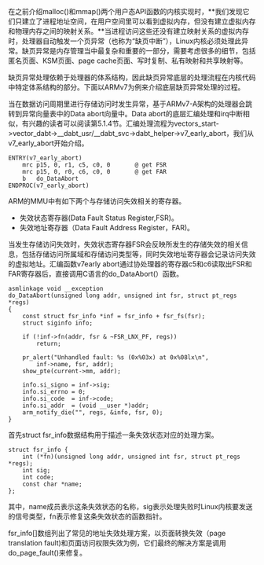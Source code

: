 在之前介绍malloc()和mmap()两个用户态API函数的内核实现时，**我们发现它们只建立了进程地址空间，在用户空间里可以看到虚拟内存，但没有建立虚拟内存和物理内存之间的映射关系。**当进程访问这些还没有建立映射关系的虚拟内存时，处理器自动触发一个页异常（也称为“缺页中断”），Linux内核必须处理此异常。缺页异常是内存管理当中最复杂和重要的一部分，需要考虑很多的细节，包括匿名页面、KSM页面、page cache页面、写时复制、私有映射和共享映射等。

缺页异常处理依赖于处理器的体系结构，因此缺页异常底层的处理流程在内核代码中特定体系结构的部分。下面以ARMv7为例来介绍底层缺页异常处理的过程。

当在数据访问周期里进行存储访问时发生异常，基于ARMv7-A架构的处理器会跳转到异常向量表中的Data abort向量中。Data abort的底层汇编处理和irq中断相似，有兴趣的读者可以阅读第5.1.4节。汇编处理流程为vectors_start->vector_dabt->__dabt_usr/__dabt_svc->dabt_helper->v7_early_abort，我们从v7_early_abort开始介绍。

```
ENTRY(v7_early_abort)
	mrc	p15, 0, r1, c5, c0, 0		@ get FSR
	mrc	p15, 0, r0, c6, c0, 0		@ get FAR
	b	do_DataAbort
ENDPROC(v7_early_abort)
```

ARM的MMU中有如下两个与存储访问失效相关的寄存器。

- 失效状态寄存器(Data Fault Status Register,FSR)。
- 失效地址寄存器（Data Fault Address Register，FAR)。

当发生存储访问失效时，失效状态寄存器FSR会反映所发生的存储失效的相关信息，包括存储访问所属域和存储访问类型等，同时失效地址寄存器会记录访问失效的虚拟地址。汇编函数v7early abort通过协处理器的寄存器c5和c6读取出FSR和FAR寄存器后，直接调用C语言的do_DataAbort(）函数。

```
asmlinkage void __exception
do_DataAbort(unsigned long addr, unsigned int fsr, struct pt_regs *regs)
{
	const struct fsr_info *inf = fsr_info + fsr_fs(fsr);
	struct siginfo info;

	if (!inf->fn(addr, fsr & ~FSR_LNX_PF, regs))
		return;

	pr_alert("Unhandled fault: %s (0x%03x) at 0x%08lx\n",
		inf->name, fsr, addr);
	show_pte(current->mm, addr);

	info.si_signo = inf->sig;
	info.si_errno = 0;
	info.si_code  = inf->code;
	info.si_addr  = (void __user *)addr;
	arm_notify_die("", regs, &info, fsr, 0);
}
```

首先struct fsr_info数据结构用于描述一条失效状态对应的处理方案。

```
struct fsr_info {
	int	(*fn)(unsigned long addr, unsigned int fsr, struct pt_regs *regs);
	int	sig;
	int	code;
	const char *name;
};
```

其中，name成员表示这条失效状态的名称，sig表示处理失败时Linux内核要发送的信号类型，fn表示修复这条失效状态的函数指针。

fsr_info[]数组列出了常见的地址失效处理方案，以页面转换失效（page translation fault)和页面访问权限失效为例，它们最终的解决方案是调用do_page_fault()来修复。
